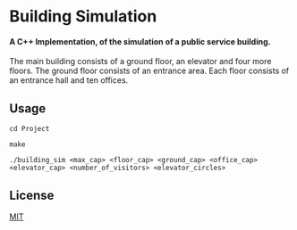 # Building Simulation

#### A C++ Ιmplementation, of the simulation of a public service building.
The main building consists of a ground floor, an elevator and four more floors. 
The ground floor consists of an entrance area. 
Each floor consists of an entrance hall and ten offices.

## Usage

```cplusplus
cd Project

make

./building_sim <max_cap> <floor_cap> <ground_cap> <office_cap> <elevator_cap> <number_of_visitors> <elevator_circles> 
```

## License
[MIT](https://choosealicense.com/licenses/mit/)
